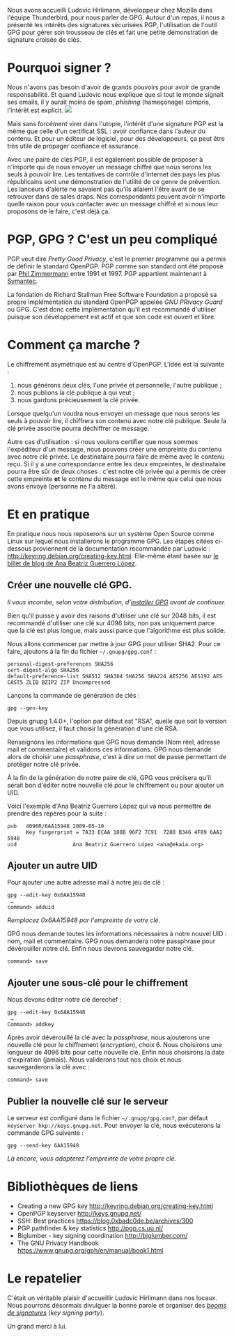Nous avons accueilli Ludovic Hirlimann, développeur chez Mozilla dans l'équipe Thunderbird, pour nous parler de GPG. Autour d'un repas, il nous a présenté les intérêts des signatures sécurisées PGP, l'utilisation de l'outil GPG pour gérer son trousseau de clés et fait une petite démonstration de signature croisée de clés.

# Pourquoi signer ?

Nous n'avons pas besoin d'avoir de grands pouvoirs pour avoir de grande responsabilité. Et quand Ludovic nous explique que si tout le monde signait ses emails, il y aurait moins de spam, _phishing_ (hameçonage) compris, l'intérêt est explicit. ![](https://upload.wikimedia.org/wikipedia/en/7/7a/MontySpam.jpg)

Mais sans forcément virer dans l'utopie, l'intérêt d'une signature PGP est la même que celle d'un certificat SSL : avoir confiance dans l'auteur du contenu. Et pour un éditeur de logiciel, pour des développeurs, ça peut être très utile de propager confiance et assurance.

Avec une paire de clés PGP, il est également possible de proposer à n'importe qui de nous envoyer un message chiffré que nous serons les seuls à pouvoir lire. Les tentatives de contrôle d'internet des pays les plus républicains sont une démonstration de l'utilité de ce genre de prévention. Les lanceurs d'alerte ne savaient pas qu'ils allaient l'être avant de se retrouver dans de sales draps. Nos correspondants peuvent avoir n'importe quelle raison pour vous contacter avec un message chiffré et si nous leur proposons de le faire, c'est déjà ça.

# PGP, GPG ? C'est un peu compliqué

PGP veut dire _Pretty Good Privacy_, c'est le premier programme qui a permis de définir le standard OpenPGP. PGP comme son standard ont été  proposé par [Phil Zimmermann](https://en.wikipedia.org/wiki/Pretty_Good_Privacy) entre 1991 et 1997. PGP appartient maintenant à [Symantec](https://www.symantec.com/products/information-protection/encryption).

La fondation de Richard Stallman Free Software Foundation a proposé sa propre implémentation du standard OpenPGP appelée _GNU PRivacy Guard_ ou GPG. C'est donc cette implémentation qu'il est recommandé d'utiliser puisque son développement est actif et que son code est ouvert et libre.

# Comment ça marche ?

Le chiffrement asymétrique est au centre d'OpenPGP. L'idée est la suivante :

1. nous générons deux clés, l'une privée et personnelle, l'autre publique ;
2. nous publions la clé publique à qui veut ;
3. nous gardons précieusement la clé privée.

Lorsque quelqu'un voudra nous envoyer un message que nous serons les seuls à pouvoir lire, il chiffrera son contenu avec notre clé publique. Seule la clé privée assortie pourra déchiffrer ce message.

Autre cas d'utilisation : si nous voulons certifier que nous sommes l'expéditeur d'un message, nous pouvons créer une empreinte du contenu avec notre clé privée. Le destinataire pourra faire de même avec le contenu reçu. Si il y a une correspondance entre les deux empreintes, le destinataire pourra être sûr de deux choses : c'est notre clé privée qui a permis de créer cette empreinte __et__ le contenu du message est le même que celui que nous avons envoyé (personne ne l'a altéré).

# Et en pratique

En pratique nous nous reposerons sur un système Open Source comme Linux sur lequel nous installerons le programme GPG. Les étapes citées ci-dessous proviennent de la documentation recommandée par Ludovic : http://keyring.debian.org/creating-key.html. Elle-même étant basée sur [le billet de blog de Ana Beatriz Guerrero López](http://ekaia.org/blog/2009/05/10/creating-new-gpgkey/).

## Créer une nouvelle clé GPG.

_Il vous incombe, selon votre distribution, d'[installer GPG](https://gnupg.org/download/index.html) avant de continuer._

Bien qu'il puisse y avoir des raisons d'utiliser une clé sur 2048 bits, il est recommandé d'utiliser une clé sur 4096 bits, non pas uniquement parce que la clé est plus longue, mais aussi parce que l'algorithme est plus solide.

Nous allons commencer par mettre à jour GPG pour utiliser SHA2. Pour ce faire, ajoutons à la fin du fichier `~/.gnupg/gpg.conf` :

```
personal-digest-preferences SHA256
cert-digest-algo SHA256
default-preference-list SHA512 SHA384 SHA256 SHA224 AES256 AES192 AES CAST5 ZLIB BZIP2 ZIP Uncompressed
```

Lançons la commande de génération de clés :

```
gpg --gen-key
```

Depuis gnupg 1.4.0+, l'option par défaut est "RSA", quelle que soit la version que vous utilisez, il faut choisir la génération d'une clé RSA.

Renseignons les informations que GPG nous demande (Nom réel, adresse mail et commentaire) et validons ces informations. GPG nous demande alors de choisir une _passphrase_, c'est à dire un mot de passe permettant de protéger notre clé privée.

À la fin de la génération de notre paire de clé, GPG vous précisera qu'il serait bon d'éditer notre nouvelle clé pour le chiffrement ou pour ajouter un UID.

Voici l'exemple d'Ana Beatriz Guerrero López qui va nous permettre de prendre des repères pour la suite :

```
pub   4096R/6AA15948 2009-05-10
      Key fingerprint = 7A33 ECAA 188B 96F2 7C91  7288 B346 4F89 6AA1 5948
uid                  Ana Beatriz Guerrero López <ana@ekaia.org>
```

## Ajouter un autre UID

Pour ajouter une autre adresse mail à notre jeu de clé :

```
gpg --edit-key 0x6AA15948
 …
command> adduid
```

_Remplacez 0x6AA15948 par l'empreinte de votre clé._

GPG nous demande toutes les informations nécessaires à notre nouvel UID : nom, mail et commentaire. GPG nous demandera notre passphrase pour dévérouiller notre clé. Enfin nous devrons sauvegarder notre clé.

```
command> save
```

## Ajouter une sous-clé pour le chiffrement

Nous devons éditer notre clé derechef :

```
gpg --edit-key 0x6AA15948
 …
Command> addkey
```

Après avoir dévérouillé la clé avec la _passphrase_, nous ajouterons une nouvelle clé pour le chiffrement (_encryption_), choix 6. Nous choisirons une longueur de 4096 bits pour cette nouvelle clé. Enfin nous choisirons la date d'expiration (jamais). Nous validerons tout nos choix et nous sauvegarderons la clé avec :

```
command> save
```

## Publier la nouvelle clé sur le serveur

Le serveur est configuré dans le fichier `~/.gnupg/gpg.conf`, par défaut `keyserver hkp://keys.gnupg.net`. Pour envoyer la clé, nous exécuterons la commande GPG suivante :

```
gpg --send-key 6AA15948
```

_Là encore, vous adapterez l'empreinte de votre propre clé._

# Bibliothèques de liens

- Creating a new GPG key http://keyring.debian.org/creating-key.html
- OpenPGP keyserver http://keys.gnupg.net/
- SSH: Best practices https://blog.0xbadc0de.be/archives/300
- PGP pathfinder & key statistics http://pgp.cs.uu.nl/
- Biglumber - key signing coordination http://biglumber.com/
- The GNU Privacy Handbook https://www.gnupg.org/gph/en/manual/book1.html

# Le repatelier

C'était un véritable plaisir d'accueillir Ludovic Hirlimann dans nos locaux. Nous pourrons désormais divulguer la bonne parole et organiser des [_booms de signatures_](https://fr.wikipedia.org/wiki/Key_signing_party) (_key signing party_).

Un grand merci à lui.
